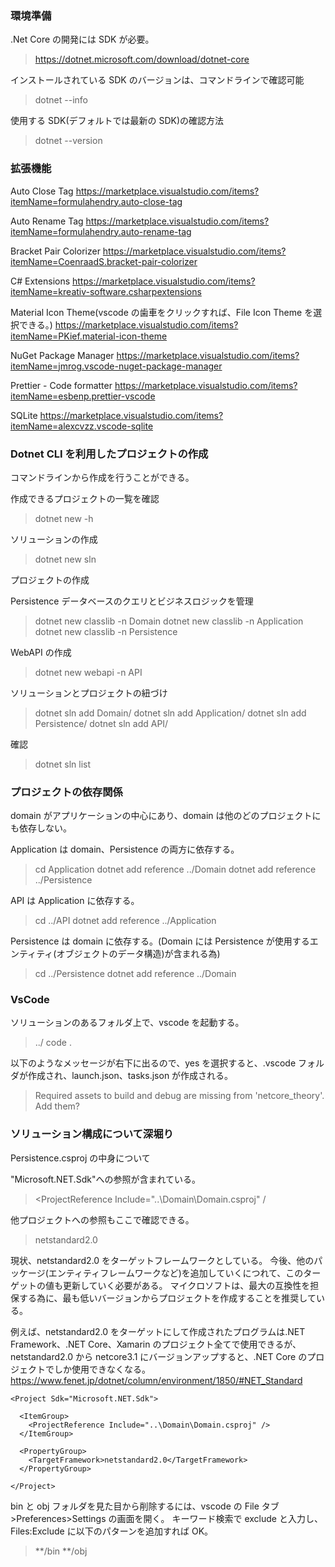 ### 環境準備

.Net Core の開発には SDK が必要。

> https://dotnet.microsoft.com/download/dotnet-core

インストールされている SDK のバージョンは、コマンドラインで確認可能

> dotnet --info

使用する SDK(デフォルトでは最新の SDK)の確認方法

> dotnet --version

### 拡張機能

Auto Close Tag
https://marketplace.visualstudio.com/items?itemName=formulahendry.auto-close-tag

Auto Rename Tag
https://marketplace.visualstudio.com/items?itemName=formulahendry.auto-rename-tag

Bracket Pair Colorizer
https://marketplace.visualstudio.com/items?itemName=CoenraadS.bracket-pair-colorizer

C# Extensions
https://marketplace.visualstudio.com/items?itemName=kreativ-software.csharpextensions

Material Icon Theme(vscode の歯車をクリックすれば、File Icon Theme を選択できる。)
https://marketplace.visualstudio.com/items?itemName=PKief.material-icon-theme

NuGet Package Manager
https://marketplace.visualstudio.com/items?itemName=jmrog.vscode-nuget-package-manager

Prettier - Code formatter
https://marketplace.visualstudio.com/items?itemName=esbenp.prettier-vscode

SQLite
https://marketplace.visualstudio.com/items?itemName=alexcvzz.vscode-sqlite

### Dotnet CLI を利用したプロジェクトの作成

コマンドラインから作成を行うことができる。

作成できるプロジェクトの一覧を確認

> dotnet new -h

ソリューションの作成

> dotnet new sln

プロジェクトの作成

Persistence データベースのクエリとビジネスロジックを管理

> dotnet new classlib -n Domain
> dotnet new classlib -n Application
> dotnet new classlib -n Persistence

WebAPI の作成

> dotnet new webapi -n API

ソリューションとプロジェクトの紐づけ

> dotnet sln add Domain/
> dotnet sln add Application/
> dotnet sln add Persistence/
> dotnet sln add API/

確認

> dotnet sln list

### プロジェクトの依存関係

domain がアプリケーションの中心にあり、domain は他のどのプロジェクトにも依存しない。

Application は domain、Persistence の両方に依存する。

> cd Application
> dotnet add reference ../Domain
> dotnet add reference ../Persistence

API は Application に依存する。

> cd ../API
> dotnet add reference ../Application

Persistence は domain に依存する。(Domain には Persistence が使用するエンティティ(オブジェクトのデータ構造)が含まれる為)

> cd ../Persistence
> dotnet add reference ../Domain

### VsCode

ソリューションのあるフォルダ上で、vscode を起動する。

> ../
> code .

以下のようなメッセージが右下に出るので、yes を選択すると、.vscode フォルダが作成され、launch.json、tasks.json が作成される。

> Required assets to build and debug are missing from 'netcore_theory'. Add them?

### ソリューション構成について深堀り

Persistence.csproj の中身について

> <Project Sdk="Microsoft.NET.Sdk">

"Microsoft.NET.Sdk"への参照が含まれている。

> <ProjectReference Include="..\Domain\Domain.csproj" /

他プロジェクトへの参照もここで確認できる。

> <TargetFramework>netstandard2.0</TargetFramework>

現状、netstandard2.0 をターゲットフレームワークとしている。
今後、他のパッケージ(エンティティフレームワークなど)を追加していくにつれて、このターゲットの値も更新していく必要がある。
マイクロソフトは、最大の互換性を担保する為に、最も低いバージョンからプロジェクトを作成することを推奨している。

例えば、netstandard2.0 をターゲットにして作成されたプログラムは.NET Framework、.NET Core、Xamarin のプロジェクト全てで使用できるが、netstandard2.0 から netcore3.1 にバージョンアップすると、.NET Core のプロジェクトでしか使用できなくなる。
https://www.fenet.jp/dotnet/column/environment/1850/#NET_Standard

```csproj
<Project Sdk="Microsoft.NET.Sdk">

  <ItemGroup>
    <ProjectReference Include="..\Domain\Domain.csproj" />
  </ItemGroup>

  <PropertyGroup>
    <TargetFramework>netstandard2.0</TargetFramework>
  </PropertyGroup>

</Project>
```

bin と obj フォルダを見た目から削除するには、vscode の File タブ>Preferences>Settings の画面を開く。
キーワード検索で exclude と入力し、Files:Exclude に以下のパターンを追加すれば OK。

> **/bin
> **/obj
